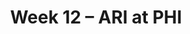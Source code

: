 ---
layout: game
title: Week 12 – ARI at PHI
season: 2000
game_id: 2000_12_ARI_PHI
away_team: ARI
home_team: PHI
---
